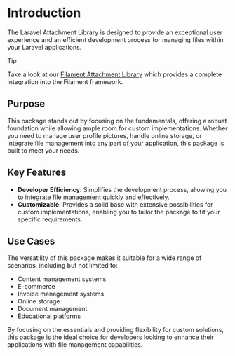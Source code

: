 # Introduction

The Laravel Attachment Library is designed to provide an exceptional user experience and an efficient development process for managing files within your Laravel applications.

> [!TIP]
> Take a look at our [Filament Attachment Library](https://github.com/VanOns/filament-attachment-library) which provides a complete integration into the Filament framework.

## Purpose

This package stands out by focusing on the fundamentals, offering a robust foundation while allowing ample room for custom implementations. Whether you need to manage user profile pictures, handle online storage, or integrate file management into any part of your application, this package is built to meet your needs.

## Key Features
 
- **Developer Efficiency**: Simplifies the development process, allowing you to integrate file management quickly and effectively.
- **Customizable**: Provides a solid base with extensive possibilities for custom implementations, enabling you to tailor the package to fit your specific requirements.

## Use Cases

The versatility of this package makes it suitable for a wide range of scenarios, including but not limited to:
- Content management systems
- E-commerce
- Invoice management systems
- Online storage
- Document management
- Educational platforms

By focusing on the essentials and providing flexibility for custom solutions, this package is the ideal choice for developers looking to enhance their applications with file management capabilities.
